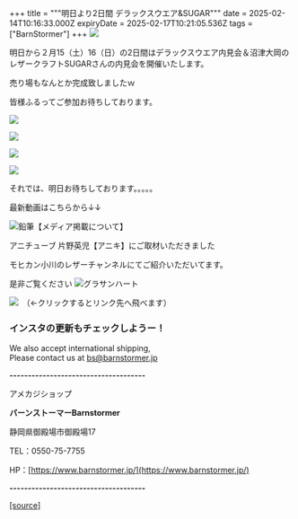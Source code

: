+++
title = """明日より2日間 デラックスウエア&SUGAR"""
date = 2025-02-14T10:16:33.000Z
expiryDate = 2025-02-17T10:21:05.536Z
tags = ["BarnStormer"]
+++
[![](https://stat.ameba.jp/user_images/20231023/16/barnstormer-go/b2/03/p/o0420015015354743273.png)](https://ameblo.jp/barnstormer-go/entry-12825670498.html)

明日から２月15（土）16（日）の2日間はデラックスウエア内見会＆沼津大岡のレザークラフトSUGARさんの内見会を開催いたします。

売り場もなんとか完成致しましたｗ

皆様ふるってご参加お待ちしております。

[![](https://stat.ameba.jp/user_images/20250214/19/barnstormer-go/bf/85/j/o0750050015544196684.jpg)](https://stat.ameba.jp/user_images/20250214/19/barnstormer-go/bf/85/j/o0750050015544196684.jpg)

[![](https://stat.ameba.jp/user_images/20250214/19/barnstormer-go/4c/4f/j/o0500075015544196871.jpg)](https://stat.ameba.jp/user_images/20250214/19/barnstormer-go/4c/4f/j/o0500075015544196871.jpg)

[![](https://stat.ameba.jp/user_images/20250214/19/barnstormer-go/d4/e2/j/o0750050015544196787.jpg)](https://stat.ameba.jp/user_images/20250214/19/barnstormer-go/d4/e2/j/o0750050015544196787.jpg)

[![](https://stat.ameba.jp/user_images/20250214/19/barnstormer-go/34/df/j/o0750050015544196746.jpg)](https://stat.ameba.jp/user_images/20250214/19/barnstormer-go/34/df/j/o0750050015544196746.jpg)

それでは、明日お待ちしております。。。。。

最新動画はこちらから↓↓

![鉛筆](https://stat100.ameba.jp/blog/ucs/img/char/char3/519.png)【メディア掲載について】

アニチューブ 片野英児【アニキ】にご取材いただきました

モヒカン小川のレザーチャンネルにてご紹介いただいてます。

是非ご覧ください ![グラサンハート](https://stat100.ameba.jp/blog/ucs/img/char/char3/148.png)

[![](https://stat.ameba.jp/user_images/20230412/16/barnstormer-go/6a/23/p/o0108010815269242493.png)](https://www.instagram.com/barnstormer_daily/)　（←クリックするとリンク先へ飛べます）

### インスタの更新もチェックしようー！

We also accept international shipping,  
Please contact us at bs@barnstormer.jp

**\-------------------------------------**

アメカジショップ

**バーンストーマーBarnstormer**

静岡県御殿場市御殿場17

TEL：0550-75-7755

HP：[https://www.barnstormer.jp/](https://www.barnstormer.jp/)

**\-------------------------------------**

[[source]](https://ameblo.jp/barnstormer-go/entry-12886428412.html)
